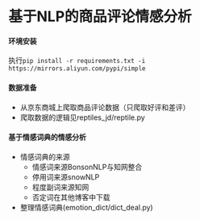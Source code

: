 # 基于NLP的商品评论情感分析
#### 环境安装
执行`pip install -r requirements.txt -i https://mirrors.aliyun.com/pypi/simple`
#### 数据准备
- 从京东商城上爬取商品评论数据（只爬取好评和差评）
- 爬取数据的逻辑见reptiles_jd/reptile.py
#### 基于情感词典的情感分析
- 情感词典的来源
    - 情感词来源BonsonNLP与知网整合
    - 停用词来源snowNLP
    - 程度副词来源知网
    - 否定词在其他博客中下载
- 整理情感词典(emotion_dict/dict_deal.py)